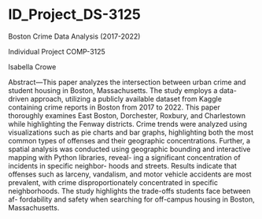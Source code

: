 # ID_Project_DS-3125

Boston Crime Data Analysis (2017-2022)

Individual Project COMP-3125

Isabella Crowe


Abstract—This paper analyzes the intersection between urban
crime and student housing in Boston, Massachusetts. The study
employs a data-driven approach, utilizing a publicly available
dataset from Kaggle containing crime reports in Boston from
2017 to 2022. This paper thoroughly examines East Boston,
Dorchester, Roxbury, and Charlestown while highlighting the
Fenway districts. Crime trends were analyzed using visualizations
such as pie charts and bar graphs, highlighting both the most
common types of offenses and their geographic concentrations.
Further, a spatial analysis was conducted using geographic
bounding and interactive mapping with Python libraries, reveal-
ing a significant concentration of incidents in specific neighbor-
hoods and streets. Results indicate that offenses such as larceny,
vandalism, and motor vehicle accidents are most prevalent, with
crime disproportionately concentrated in specific neighborhoods.
The study highlights the trade-offs students face between af-
fordability and safety when searching for off-campus housing in
Boston, Massachusetts.

